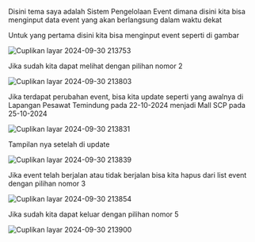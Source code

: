 Disini tema saya adalah Sistem Pengelolaan Event dimana disini kita bisa menginput data event yang akan berlangsung dalam waktu dekat

Untuk yang pertama disini kita bisa menginput event seperti di gambar

![Cuplikan layar 2024-09-30 213753](https://github.com/user-attachments/assets/1b010319-af8b-4188-9859-d6e3843e767c)

Jika sudah kita dapat melihat dengan pilihan nomor 2

![Cuplikan layar 2024-09-30 213803](https://github.com/user-attachments/assets/05f39631-18b6-49f4-86ac-030a8b338d57)

Jika terdapat perubahan event, bisa kita update seperti yang awalnya di Lapangan Pesawat Temindung pada 22-10-2024 menjadi Mall SCP pada 25-10-2024

![Cuplikan layar 2024-09-30 213831](https://github.com/user-attachments/assets/2886fc7c-6d54-4e5a-b1c4-4ff2b9dbda8a)

Tampilan nya setelah di update

![Cuplikan layar 2024-09-30 213839](https://github.com/user-attachments/assets/bda44535-e066-4c82-8f86-838e8a173a67)

Jika event telah berjalan atau tidak berjalan bisa kita hapus dari list event dengan pilihan nomor 3

![Cuplikan layar 2024-09-30 213854](https://github.com/user-attachments/assets/baeecb72-f7b6-4017-a76e-b61a2ab66ae7)

Jika sudah kita dapat keluar dengan pilihan nomor 5

![Cuplikan layar 2024-09-30 213900](https://github.com/user-attachments/assets/4c4b96dc-6ee6-4e9a-add5-631dc3e2c1f4)

